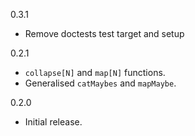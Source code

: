 0.3.1

* Remove doctests test target and setup

0.2.1

* `collapse[N]` and `map[N]` functions.
*  Generalised `catMaybes` and `mapMaybe`.

0.2.0

* Initial release.
